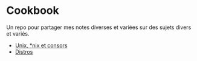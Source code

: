 # Cookbook

Un repo pour partager mes notes diverses et variées sur des sujets divers et variés.

* [Unix, *nix et consors](pages/nix/README.md)
* [Distros](pages/nix/distros/README.md)
